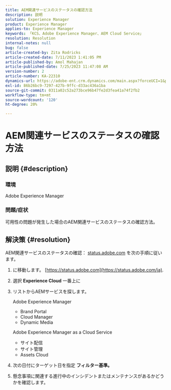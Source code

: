 ```yaml
---
title: AEM関連サービスのステータスの確認方法
description: 説明
solution: Experience Manager
product: Experience Manager
applies-to: Experience Manager
keywords: 「KCS、Adobe Experience Manager、AEM Cloud Service」
resolution: Resolution
internal-notes: null
bug: false
article-created-by: Zita Rodricks
article-created-date: 7/11/2023 1:41:05 PM
article-published-by: Amol Mahajan
article-published-date: 7/25/2023 11:47:08 AM
version-number: 2
article-number: KA-22310
dynamics-url: https://adobe-ent.crm.dynamics.com/main.aspx?forceUCI=1&pagetype=entityrecord&etn=knowledgearticle&id=85864194-f01f-ee11-9cbe-6045bd006239
exl-id: 86b26bc9-7297-427b-9ffc-d33ac436a1ba
source-git-commit: 0311a02c52a273bce96b47fe2d3fea41a74f2fb2
workflow-type: tm+mt
source-wordcount: '120'
ht-degree: 20%

---
```


# AEM関連サービスのステータスの確認方法

## 説明 {#description}


### 環境

Adobe Experience Manager

### 問題/症状

可用性の問題が発生した場合のAEM関連サービスのステータスの確認方法。


## 解決策 {#resolution}


AEM関連サービスのステータスの確認： [status.adobe.com](https://status.adobe.com/ja) を次の手順に従います。

1. に移動します。 [https://status.adobe.com](https://status.adobe.com/ja).
2. 選択 <b>Experience Cloud</b> 一番上に
3. リストからAEMサービスを探します。


   Adobe Experience Manager

   - Brand Portal
   - Cloud Manager
   - Dynamic Media



   Adobe Experience Manager as a Cloud Service

   - サイト配信
   - サイト管理
   - Assets Cloud


4. 次の日付にターゲット日を指定 <b>フィルター基準。</b>
5. 懸念事項に関連する進行中のインシデントまたはメンテナンスがあるかどうかを確認します。
